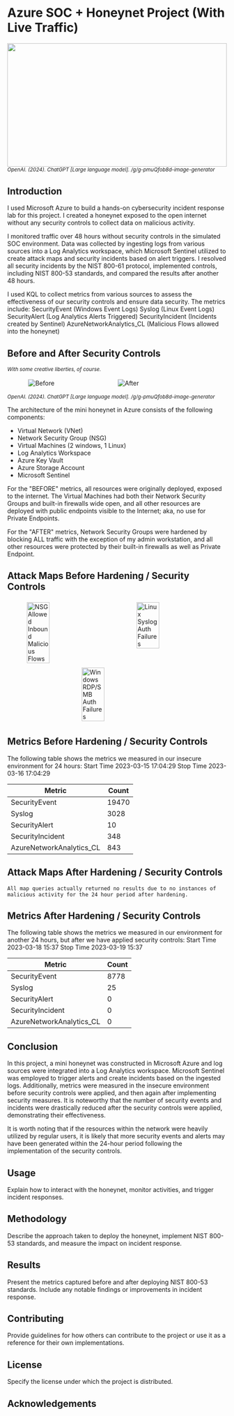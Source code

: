 # Azure SOC + Honeynet Project (With Live Traffic)

<!-- Azure Diagram -->
<div style="width: 100%; padding-top: 56.25%; position: relative;">
    <img src="azure_diagram.png" style="position: absolute; top: 0; left: 0; width: 100%; height: 100%;"/>
</div>
<small><em>OpenAI. (2024). ChatGPT [Large language model]. /g/g-pmuQfob8d-image-generator</em></small>

## Introduction

I used Microsoft Azure to build a hands-on cybersecurity incident response lab for this project. I created a honeynet exposed to the open internet without any security controls to collect data on malicious activity. 

I monitored traffic over 48 hours without security controls in the simulated SOC environment. Data was collected by ingesting logs from various sources into a Log Analytics workspace, which Microsoft Sentinel utilized to create attack maps and security incidents based on alert triggers. I resolved all security incidents by the NIST 800-61 protocol, implemented controls, including NIST 800-53 standards, and compared the results after another 48 hours. 

I used KQL to collect metrics from various sources to assess the effectiveness of our security controls and ensure data security. The metrics include:
SecurityEvent (Windows Event Logs)
Syslog (Linux Event Logs)
SecurityAlert (Log Analytics Alerts Triggered)
SecurityIncident (Incidents created by Sentinel)
AzureNetworkAnalytics_CL (Malicious Flows allowed into the honeynet)

## Before and After Security Controls

<em><small>With some creative liberties, of course.</small></em>

<div style="display: flex; justify-content: center; flex-wrap: wrap;">
    <img src="unsecure_network.png" alt="Before" style="max-width: 100%; flex-basis: 40%; margin: 2px;">
    <img src="secure_network.png" alt="After" style="max-width: 100%; flex-basis: 40%; margin: 2px;">
</div>

<small><em>OpenAI. (2024). ChatGPT [Large language model]. /g/g-pmuQfob8d-image-generator</em></small>
   
The architecture of the mini honeynet in Azure consists of the following components:

- Virtual Network (VNet)
- Network Security Group (NSG)
- Virtual Machines (2 windows, 1 Linux)
- Log Analytics Workspace
- Azure Key Vault
- Azure Storage Account
- Microsoft Sentinel

For the "BEFORE" metrics, all resources were originally deployed, exposed to the internet. The Virtual Machines had both their Network Security Groups and built-in firewalls wide open, and all other resources are deployed with public endpoints visible to the Internet; aka, no use for Private Endpoints.

For the "AFTER" metrics, Network Security Groups were hardened by blocking ALL traffic with the exception of my admin workstation, and all other resources were protected by their built-in firewalls as well as Private Endpoint.

## Attack Maps Before Hardening / Security Controls

<div style="display: flex; justify-content: space-around; flex-wrap: wrap;">
  <img src="nsg_malicious_allowed_in_Before.png" alt="NSG Allowed Inbound Malicious Flows" style="width: 32%; max-width: 200px; margin: 5px;">
  <img src="linux-ssh-auth-fail_Before.png" alt="Linux Syslog Auth Failures" style="width: 32%; max-width: 200px; margin: 5px;">
  <img src="windows-rdp-auth-fail_Before.png" alt="Windows RDP/SMB Auth Failures" style="width: 32%; max-width: 200px; margin: 5px;">
</div>

## Metrics Before Hardening / Security Controls


The following table shows the metrics we measured in our insecure environment for 24 hours:
Start Time 2023-03-15 17:04:29
Stop Time 2023-03-16 17:04:29

| Metric                   | Count |
| ------------------------ | ----- |
| SecurityEvent            | 19470 |
| Syslog                   | 3028  |
| SecurityAlert            | 10    |
| SecurityIncident         | 348   |
| AzureNetworkAnalytics_CL | 843   |

## Attack Maps After Hardening / Security Controls

`All map queries actually returned no results due to no instances of malicious activity for the 24 hour period after hardening.`

## Metrics After Hardening / Security Controls

The following table shows the metrics we measured in our environment for another 24 hours, but after we have applied security controls:
Start Time 2023-03-18 15:37
Stop Time 2023-03-19 15:37

| Metric                   | Count |
| ------------------------ | ----- |
| SecurityEvent            | 8778  |
| Syslog                   | 25    |
| SecurityAlert            | 0     |
| SecurityIncident         | 0     |
| AzureNetworkAnalytics_CL | 0     |

## Conclusion

In this project, a mini honeynet was constructed in Microsoft Azure and log sources were integrated into a Log Analytics workspace. Microsoft Sentinel was employed to trigger alerts and create incidents based on the ingested logs. Additionally, metrics were measured in the insecure environment before security controls were applied, and then again after implementing security measures. It is noteworthy that the number of security events and incidents were drastically reduced after the security controls were applied, demonstrating their effectiveness.

It is worth noting that if the resources within the network were heavily utilized by regular users, it is likely that more security events and alerts may have been generated within the 24-hour period following the implementation of the security controls.

## Usage

Explain how to interact with the honeynet, monitor activities, and trigger incident responses.

## Methodology

Describe the approach taken to deploy the honeynet, implement NIST 800-53 standards, and measure the impact on incident response.

## Results

Present the metrics captured before and after deploying NIST 800-53 standards. Include any notable findings or improvements in incident response.

## Contributing

Provide guidelines for how others can contribute to the project or use it as a reference for their own implementations.

## License

Specify the license under which the project is distributed.

## Acknowledgements

